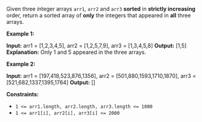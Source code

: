 
Given three integer arrays  `arr1`,  `arr2`  and  `arr3` **sorted**  in  **strictly increasing**  order, return a sorted array of  **only** the integers that appeared in  **all**  three arrays.

**Example 1:**

**Input:** arr1 = [1,2,3,4,5], arr2 = [1,2,5,7,9], arr3 = [1,3,4,5,8]
**Output:** [1,5]
**Explanation:** Only 1 and 5 appeared in the three arrays.

**Example 2:**

**Input:** arr1 = [197,418,523,876,1356], arr2 = [501,880,1593,1710,1870], arr3 = [521,682,1337,1395,1764]
**Output:** []

**Constraints:**

-   `1 <= arr1.length, arr2.length, arr3.length <= 1000`
-   `1 <= arr1[i], arr2[i], arr3[i] <= 2000`